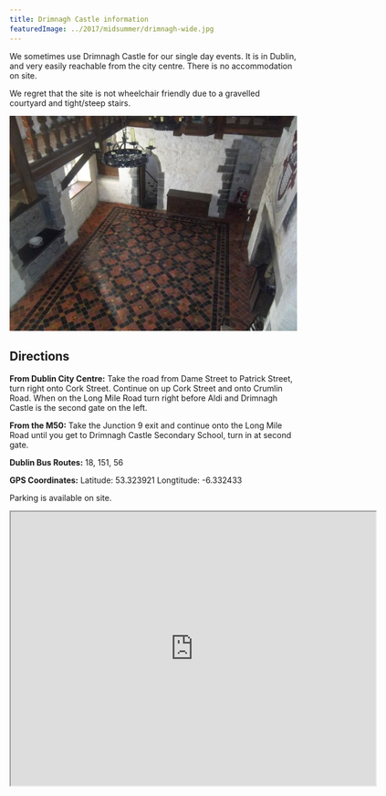 ```yaml
---
title: Drimnagh Castle information
featuredImage: ../2017/midsummer/drimnagh-wide.jpg
---
```


We sometimes use Drimnagh Castle for our single day events. It is in Dublin, and very easily reachable from the city centre. There is no accommodation on site.

We regret that the site is not wheelchair friendly due to a gravelled courtyard and tight/steep stairs.

![main hall](../2017/midsummer/main-hall.jpg)

## Directions

**From Dublin City Centre:** Take the road from Dame Street to Patrick Street, turn right onto Cork Street. Continue on up Cork Street and onto Crumlin Road. When on the Long Mile Road turn right before Aldi and Drimnagh Castle is the second gate on the left.
 
**From the M50:** Take the Junction 9 exit and continue onto the Long Mile Road until you get to Drimnagh Castle Secondary School, turn in at second gate.
 
**Dublin Bus Routes:** 18, 151, 56
 
**GPS Coordinates:**  Latitude:  53.323921   Longtitude﻿: -6.332433

Parking is available on site.

<iframe src="https://www.google.com/maps/d/embed?mid=1jYQYoQI7Gm1QhIckb1MvSIP-548&z=16" width="640" height="480"></iframe>
